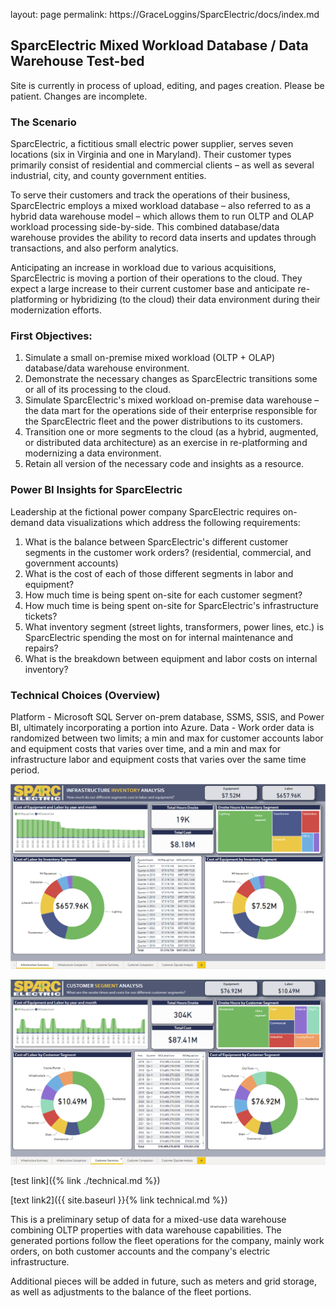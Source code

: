layout: page
permalink: https://GraceLoggins/SparcElectric/docs/index.md

## SparcElectric Mixed Workload Database / Data Warehouse Test-bed

Site is currently in process of upload, editing, and pages creation.
            Please be patient. Changes are incomplete.
	    
### The Scenario
SparcElectric, a fictitious small electric power supplier, serves seven locations (six in Virginia and one in Maryland).  Their customer types primarily consist of residential and commercial clients – as well as several industrial, city, and county government entities.

To serve their customers and track the operations of their business, SparcElectric employs a mixed workload database – also referred to as a hybrid data warehouse model – which allows them to run OLTP and OLAP workload processing side-by-side. This combined database/data warehouse provides the ability to record data inserts and updates through transactions, and also perform analytics.

Anticipating an increase in workload due to various acquisitions, SparcElectric is moving a portion of their operations to the cloud. They expect a large increase to their current customer base and anticipate re-platforming or hybridizing (to the cloud) their data environment during their modernization efforts.

### First Objectives:
1. Simulate a small on-premise mixed workload (OLTP + OLAP) database/data warehouse environment.
2. Demonstrate the necessary changes as SparcElectric transitions some or all of its processing to the cloud.
3. Simulate SparcElectric's mixed workload on-premise data warehouse – the data mart for the operations side of their enterprise responsible for the SparcElectric fleet and the power distributions to its customers.
4. Transition one or more segments to the cloud (as a hybrid, augmented, or distributed data architecture) as an exercise in re-platforming and modernizing a data environment.
5. Retain all version of the necessary code and insights as a resource.

### Power BI Insights for SparcElectric
Leadership at the fictional power company SparcElectric requires on-demand data visualizations which address the following requirements:

1. What is the balance between SparcElectric's different customer segments in the customer work orders? (residential, commercial, and government accounts)
2. What is the cost of each of those different segments in labor and equipment?
3. How much time is being spent on-site for each customer segment?
4. How much time is being spent on-site for SparcElectric's infrastructure tickets?
5. What inventory segment (street lights, transformers, power lines, etc.) is SparcElectric spending the most on for internal maintenance and repairs?
6. What is the breakdown between equipment and labor costs on internal inventory?

### Technical Choices (Overview)
Platform - Microsoft SQL Server on-prem database, SSMS, SSIS, and Power BI, ultimately incorporating a portion into Azure. 
Data - Work order data is randomized between two limits; a min and max for customer accounts labor and equipment costs that varies over time, and a min and max for infrastructure labor and equipment costs that varies over the same time period.

![Test Pic](https://raw.githubusercontent.com/GraceLoggins/SparcElectric/main/docs/powerbi_pix/01InfrastructureSummary.PNG)

![Test Pic2](powerbi_pix/03CustomerSummary.PNG)

[test link]({% link ./technical.md %})

[text link2]({{ site.baseurl }}{% link technical.md %})

This is a preliminary setup of data for a mixed-use data warehouse combining
            OLTP properties with data warehouse capabilities.
            The generated portions follow the fleet operations for the company, mainly
            work orders, on both customer accounts and the company's electric infrastructure.

Additional pieces will be added in future, such as meters and grid storage,
             as well as adjustments to the balance of the fleet portions.
             
             
             
